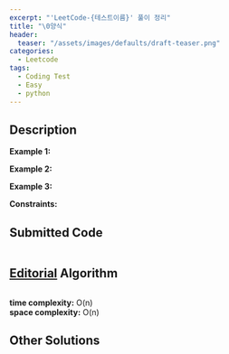 ```yaml
---
excerpt: "'LeetCode-{테스트이름}' 풀이 정리"
title: "\0양식"
header:
  teaser: "/assets/images/defaults/draft-teaser.png"
categories:
  - Leetcode
tags:
  - Coding Test
  - Easy
  - python
---
```


## <i class="fa-solid fa-file-lines"></i> Description



**Example 1:**



**Example 2:**



**Example 3:**


**Constraints:**



## <i class="fa-solid fa-cloud-arrow-up"></i> Submitted Code

```python

```



## <i class="fa-solid fa-book-open"></i> [Editorial](https://leetcode.com/problems/{테스트이름}/editorial/) Algorithm

```python

```

<i class="fa-solid fa-clock"></i> **time complexity:** O(n)         
<i class="fa-solid fa-memory"></i> **space complexity:** O(n)        


## <i class="fa-solid fa-flask"></i> Other Solutions
